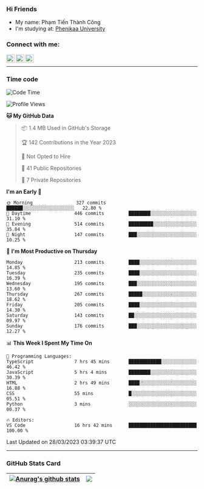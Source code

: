 ### Hi Friends

- My name: Phạm Tiến Thành Công
- I'm studying at: [Phenikaa University]


### Connect with me:
[<img align="left" alt="PhamTienThanhCong | Facebook" width="22px" src="https://upload.wikimedia.org/wikipedia/commons/thumb/1/16/Facebook-icon-1.png/640px-Facebook-icon-1.png" />][facebook]
[<img align="left" alt="PhamTienThanhCong | Zalo" width="22px" src="https://www.anphatpc.com.vn/template/anphat_2020v2/images/icon-zalo.jpg" />][zalo]
[<img align="left" alt="PhamTienThanhCong | LinkedIn" width="22px" src="https://cdn3.iconfinder.com/data/icons/inficons/512/linkedin.png" />][linkedin]

<br />

---

### Time code

<!--START_SECTION:waka-->
![Code Time](http://img.shields.io/badge/Code%20Time-955%20hrs%2035%20mins-blue)

![Profile Views](http://img.shields.io/badge/Profile%20Views-19-blue)

**🐱 My GitHub Data** 

> 📦 1.4 MB Used in GitHub's Storage 
 > 
> 🏆 142 Contributions in the Year 2023
 > 
> 🚫 Not Opted to Hire
 > 
> 📜 41 Public Repositories 
 > 
> 🔑 7 Private Repositories 
 > 
**I'm an Early 🐤** 

```text
🌞 Morning                327 commits         ██████░░░░░░░░░░░░░░░░░░░   22.80 % 
🌆 Daytime                446 commits         ████████░░░░░░░░░░░░░░░░░   31.10 % 
🌃 Evening                514 commits         █████████░░░░░░░░░░░░░░░░   35.84 % 
🌙 Night                  147 commits         ███░░░░░░░░░░░░░░░░░░░░░░   10.25 % 
```
📅 **I'm Most Productive on Thursday** 

```text
Monday                   213 commits         ████░░░░░░░░░░░░░░░░░░░░░   14.85 % 
Tuesday                  235 commits         ████░░░░░░░░░░░░░░░░░░░░░   16.39 % 
Wednesday                195 commits         ███░░░░░░░░░░░░░░░░░░░░░░   13.60 % 
Thursday                 267 commits         █████░░░░░░░░░░░░░░░░░░░░   18.62 % 
Friday                   205 commits         ████░░░░░░░░░░░░░░░░░░░░░   14.30 % 
Saturday                 143 commits         ██░░░░░░░░░░░░░░░░░░░░░░░   09.97 % 
Sunday                   176 commits         ███░░░░░░░░░░░░░░░░░░░░░░   12.27 % 
```


📊 **This Week I Spent My Time On** 

```text
💬 Programming Languages: 
TypeScript               7 hrs 45 mins       ████████████░░░░░░░░░░░░░   46.42 % 
JavaScript               5 hrs 4 mins        ████████░░░░░░░░░░░░░░░░░   30.39 % 
HTML                     2 hrs 49 mins       ████░░░░░░░░░░░░░░░░░░░░░   16.88 % 
CSS                      55 mins             █░░░░░░░░░░░░░░░░░░░░░░░░   05.51 % 
Python                   3 mins              ░░░░░░░░░░░░░░░░░░░░░░░░░   00.37 % 

🔥 Editors: 
VS Code                  16 hrs 42 mins      █████████████████████████   100.00 % 
```


 Last Updated on 28/03/2023 03:39:37 UTC
<!--END_SECTION:waka-->

---

### GitHub Stats Card

| <a href="https://github.com/phamtienthanhcong"><img align="center" src="https://github-readme-stats.vercel.app/api?username=PhamTienThanhCong&show_icons=true&include_all_commits=true&theme=buefy&hide_border=true&theme=ocean_dark" alt="Anurag's github stats" /></a> | <a href="https://github.com/phamtienthanhcong"><img align="center" src="https://github-readme-stats.vercel.app/api/top-langs/?username=PhamTienThanhCong&layout=compact&theme=buefy&hide_border=true&theme=ocean_dark" /></a> |
| ------------- | ------------- |

[Phenikaa University]: https://phenikaa-uni.edu.vn/vi
[facebook]: https://www.facebook.com/phamtienthanhcong
[linkedin]: https://linkedin.com/in/phamtienthanhcong
[zalo]: https://zalo.me/0396396332
[tiktok]: https://www.tiktok.com/@phamtienthanhcong
[web]: https://github.com/PhamTienThanhCong/web_dev
[min project]: https://github.com/PhamTienThanhCong/Project-Of-Web
[c and cpp]: https://github.com/PhamTienThanhCong/Code_C_and_Cpro
[python]: https://github.com/PhamTienThanhCong/Python_beginer
